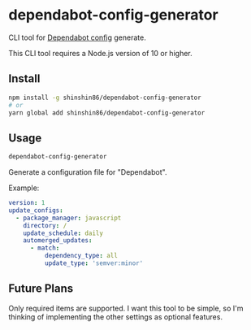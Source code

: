 # dependabot-config-generator

CLI tool for [Dependabot config](https://dependabot.com/docs/config-file/) generate.

This CLI tool requires a Node.js version of 10 or higher.

## Install

```bash
npm install -g shinshin86/dependabot-config-generator
# or
yarn global add shinshin86/dependabot-config-generator
```

## Usage

```bash
dependabot-config-generator
```

Generate a configuration file for "Dependabot".

Example:

```yaml
version: 1
update_configs:
  - package_manager: javascript
    directory: /
    update_schedule: daily
    automerged_updates:
      - match:
          dependency_type: all
          update_type: 'semver:minor'
```

## Future Plans

Only required items are supported.
I want this tool to be simple, so I'm thinking of implementing the other settings as optional features.
